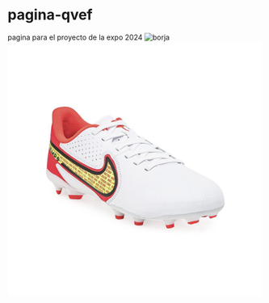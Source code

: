 # pagina-qvef
pagina para el proyecto de la expo 2024
![borja](https://github.com/user-attachments/assets/e24a5f07-4d57-4466-8f46-3524d925e357)
![imagen de botines](img/botines.jpg)
